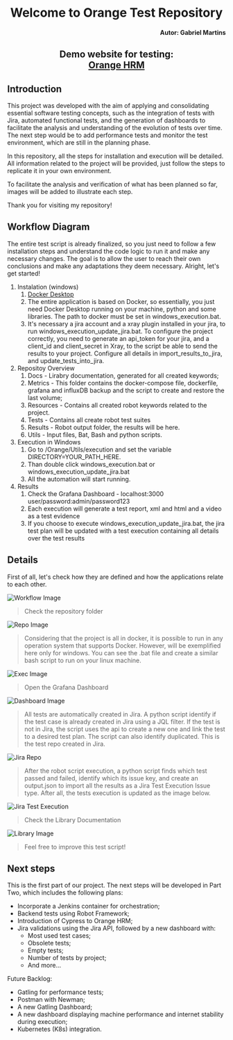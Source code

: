 <h1><div align="center">Welcome to Orange Test Repository</div></h1>

<h4><div align="right">Autor: Gabriel Martins</div></h4>


<h2><div align="center">Demo website for testing:</div>
<div align="center">
  <a href="https://opensource-demo.orangehrmlive.com/web/index.php/auth/login">Orange HRM</a>
</div>
</h2>

## Introduction

This project was developed with the aim of applying and consolidating essential software testing concepts, such as the integration of tests with Jira, automated functional tests, and the generation of dashboards to facilitate the analysis and understanding of the evolution of tests over time. The next step would be to add performance tests and monitor the test environment, which are still in the planning phase.

In this repository, all the steps for installation and execution will be detailed. All information related to the project will be provided, just follow the steps to replicate it in your own environment.

To facilitate the analysis and verification of what has been planned so far, images will be added to illustrate each step.

Thank you for visiting my repository!

## Workflow Diagram

The entire test script is already finalized, so you just need to follow a few installation steps and understand the code logic to run it and make any necessary changes. The goal is to allow the user to reach their own conclusions and make any adaptations they deem necessary. Alright, let's get started!

1. Instalation (windows)
   1. [Docker Desktop](https://docs.docker.com/desktop/install/windows-install/)
   2. The entire application is based on Docker, so essentially, you just need Docker Desktop running on your machine, python and some libraries. The path to docker must be set in windows_execution.bat.
   3. It's necessary a jira account and a xray plugin installed in your jira, to run windows_execution_update_jira.bat. To configure the project correctly, you need to generate an api_token for your jira, and a client_id and client_secret in Xray, to the script be able to send the results to your project. Configure all details in import_results_to_jira, and update_tests_into_jira.
2. Repositoy Overview
   1. Docs - Lirabry documentation, generated for all created keywords;
   2. Metrics - This folder contains the docker-compose file, dockerfile, grafana and influxDB backup and the script to create and restore the last volume;
   3. Resources - Contains all created robot keywords related to the project.
   4. Tests - Contains all create robot test suites
   5. Results - Robot output folder, the results will be here.
   6. Utils - Input files, Bat, Bash and python scripts.
3. Execution in Windows
   1. Go to /Orange/Utils/execution and set the variable DIRECTORY=YOUR_PATH_HERE.
   2. Than double click windows_execution.bat or windows_execution_update_jira.bat
   3. All the automation will start running.
4. Results
   1. Check the Grafana Dashboard - localhost:3000 user/password:admin/password123
   2. Each execution will generate a test report, xml and html and a video as a test evidence
   3. If you choose to execute windows_execution_update_jira.bat, the jira test plan will be updated with a test execution containing all details over the test results

## Details

First of all, let's check how they are defined and how the applications relate to each other.

![Workflow Image](./Utils/files/workflow.png)

> Check the repository folder

![Repo Image](./Utils/files/repo.png)

> Considering that the project is all in docker, it is possible to run in any operation system that supports Docker. However, will be exemplified here only for windows. You can see the .bat file and create a similar bash script to run on your linux machine.

![Exec Image](./Utils/files/exec.png)

> Open the Grafana Dashboard

![Dashboard Image](./Utils/files/dashboard.png)

> All tests are automatically created in Jira. A python script identify if the test case is already created in Jira using a JQL filter. If the test is not in Jira, the script uses the api to create a new one and link the test to a desired test plan. The script can also identify duplicated. This is the test repo created in Jira.

![Jira Repo](./Utils/files/test_repo.png)

> After the robot script execution, a python script finds which test passed and failed, identify which its issue key, and create an output.json to import all the results as a Jira Test Execution Issue type. After all, the tests execution is updated as the image below.

![Jira Test Execution](./Utils/files/jira_exec.png)

> Check the Library Documentation

![Library Image](./Utils/files/docs.png)

> Feel free to improve this test script!

## Next steps
This is the first part of our project. The next steps will be developed in Part Two, which includes the following plans:

* Incorporate a Jenkins container for orchestration;
* Backend tests using Robot Framework;
* Introduction of Cypress to Orange HRM;
* Jira validations using the Jira API, followed by a new dashboard with:
  * Most used test cases;
  * Obsolete tests;
  * Empty tests;
  * Number of tests by project;
  * And more...

Future Backlog:
* Gatling for performance tests;
* Postman with Newman;
* A new Gatling Dashboard;
* A new dashboard displaying machine performance and internet stability during execution;
* Kubernetes (K8s) integration.
